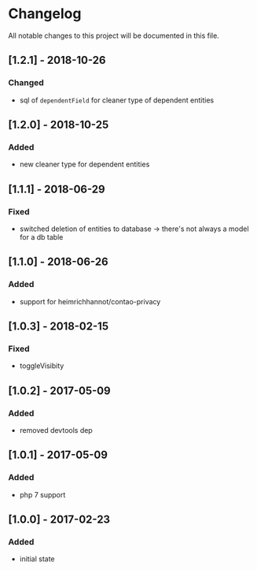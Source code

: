# Changelog
All notable changes to this project will be documented in this file.

## [1.2.1] - 2018-10-26

### Changed
- sql of `dependentField` for cleaner type of dependent entities

## [1.2.0] - 2018-10-25

### Added
- new cleaner type for dependent entities

## [1.1.1] - 2018-06-29

### Fixed
- switched deletion of entities to database -> there's not always a model for a db table

## [1.1.0] - 2018-06-26

### Added
- support for heimrichhannot/contao-privacy

## [1.0.3] - 2018-02-15

### Fixed
- toggleVisibity

## [1.0.2] - 2017-05-09

### Added
- removed devtools dep

## [1.0.1] - 2017-05-09

### Added
- php 7 support

## [1.0.0] - 2017-02-23

### Added
- initial state
